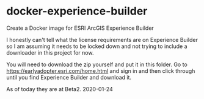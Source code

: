 # docker-experience-builder
Create a Docker image for ESRI ArcGIS Experience Builder

I honestly can't tell what the license requirements are on Experience Builder
so I am assuming it needs to be locked down and not trying to include a downloader
in this project for now.

You will need to download the zip yourself and put it in this folder.
Go to https://earlyadopter.esri.com/home.html and sign in and then 
click through until you find Experience Builder and download it.

As of today they are at Beta2. 2020-01-24


